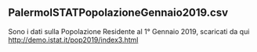 ## PalermoISTATPopolazioneGennaio2019.csv

Sono i dati sulla Popolazione Residente al 1° Gennaio 2019, scaricati da qui <http://demo.istat.it/pop2019/index3.html>
